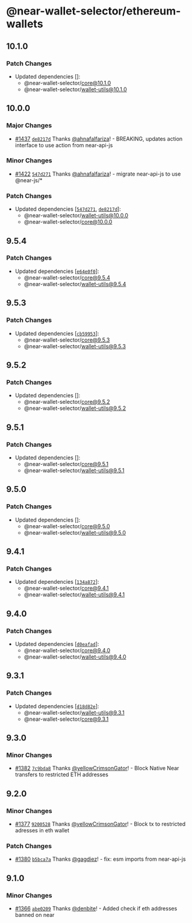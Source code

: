 # @near-wallet-selector/ethereum-wallets

## 10.1.0

### Patch Changes

- Updated dependencies []:
  - @near-wallet-selector/core@10.1.0
  - @near-wallet-selector/wallet-utils@10.1.0

## 10.0.0

### Major Changes

- [#1437](https://github.com/near/wallet-selector/pull/1437) [`de8217d`](https://github.com/near/wallet-selector/commit/de8217d3ddfdf5b3f7b7cac3acd8759441e0d9e5) Thanks [@ahnafalfariza](https://github.com/ahnafalfariza)! - BREAKING, updates action interface to use action from near-api-js

### Minor Changes

- [#1422](https://github.com/near/wallet-selector/pull/1422) [`547d271`](https://github.com/near/wallet-selector/commit/547d271bad741fff306a78e5f81f6a78a974d2a6) Thanks [@ahnafalfariza](https://github.com/ahnafalfariza)! - migrate near-api-js to use @near-js/\*

### Patch Changes

- Updated dependencies [[`547d271`](https://github.com/near/wallet-selector/commit/547d271bad741fff306a78e5f81f6a78a974d2a6), [`de8217d`](https://github.com/near/wallet-selector/commit/de8217d3ddfdf5b3f7b7cac3acd8759441e0d9e5)]:
  - @near-wallet-selector/wallet-utils@10.0.0
  - @near-wallet-selector/core@10.0.0

## 9.5.4

### Patch Changes

- Updated dependencies [[`e64e0f0`](https://github.com/near/wallet-selector/commit/e64e0f06274eb58c5acc9017d765fc622976df81)]:
  - @near-wallet-selector/core@9.5.4
  - @near-wallet-selector/wallet-utils@9.5.4

## 9.5.3

### Patch Changes

- Updated dependencies [[`cb59953`](https://github.com/near/wallet-selector/commit/cb5995313fd8f2e48b58eaa84a88b92efff7739c)]:
  - @near-wallet-selector/core@9.5.3
  - @near-wallet-selector/wallet-utils@9.5.3

## 9.5.2

### Patch Changes

- Updated dependencies []:
  - @near-wallet-selector/core@9.5.2
  - @near-wallet-selector/wallet-utils@9.5.2

## 9.5.1

### Patch Changes

- Updated dependencies []:
  - @near-wallet-selector/core@9.5.1
  - @near-wallet-selector/wallet-utils@9.5.1

## 9.5.0

### Patch Changes

- Updated dependencies []:
  - @near-wallet-selector/core@9.5.0
  - @near-wallet-selector/wallet-utils@9.5.0

## 9.4.1

### Patch Changes

- Updated dependencies [[`134a872`](https://github.com/near/wallet-selector/commit/134a8723b938cdd922ddbf1eec528cdac7ae6c3e)]:
  - @near-wallet-selector/core@9.4.1
  - @near-wallet-selector/wallet-utils@9.4.1

## 9.4.0

### Patch Changes

- Updated dependencies [[`d0eafad`](https://github.com/near/wallet-selector/commit/d0eafad960b1ccfc190224e32cc181bae1cd77bb)]:
  - @near-wallet-selector/core@9.4.0
  - @near-wallet-selector/wallet-utils@9.4.0

## 9.3.1

### Patch Changes

- Updated dependencies [[`d18d82e`](https://github.com/near/wallet-selector/commit/d18d82e852f71489e3051653ac07f66cd78912d3)]:
  - @near-wallet-selector/wallet-utils@9.3.1
  - @near-wallet-selector/core@9.3.1

## 9.3.0

### Minor Changes

- [#1382](https://github.com/near/wallet-selector/pull/1382) [`7c9bda8`](https://github.com/near/wallet-selector/commit/7c9bda8ee997b19d6d0f97b371e385c628019acb) Thanks [@yellowCrimsonGator](https://github.com/yellowCrimsonGator)! - Block Native Near transfers to restricted ETH addresses

## 9.2.0

### Minor Changes

- [#1377](https://github.com/near/wallet-selector/pull/1377) [`9200528`](https://github.com/near/wallet-selector/commit/92005288d7ac8760cfca45365f8ae9e3bbcdfef1) Thanks [@yellowCrimsonGator](https://github.com/yellowCrimsonGator)! - Block tx to restricted adresses in eth wallet

### Patch Changes

- [#1380](https://github.com/near/wallet-selector/pull/1380) [`b5bca7a`](https://github.com/near/wallet-selector/commit/b5bca7a66484686fad7c975b53b25fdd714421f5) Thanks [@gagdiez](https://github.com/gagdiez)! - fix: esm imports from near-api-js

## 9.1.0

### Minor Changes

- [#1366](https://github.com/near/wallet-selector/pull/1366) [`abe0209`](https://github.com/near/wallet-selector/commit/abe0209cdc4d594c42ec080c3c27f83c22180550) Thanks [@denbite](https://github.com/denbite)! - Added check if eth addresses banned on near
